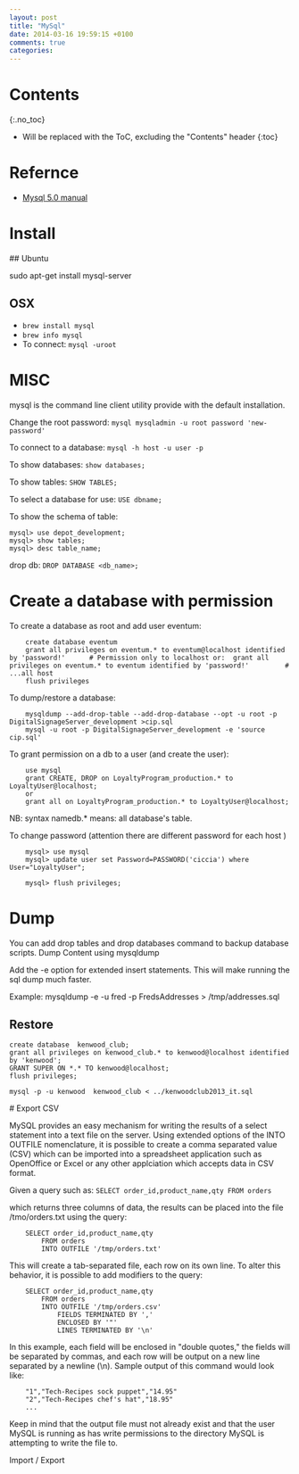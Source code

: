 ```yaml
---
layout: post
title: "MySql"
date: 2014-03-16 19:59:15 +0100
comments: true
categories:
---
```

# Contents
{:.no_toc}

* Will be replaced with the ToC, excluding the "Contents" header
{:toc}

# Refernce

* [Mysql 5.0 manual](http://dev.mysql.com/doc/refman/5.1/en/user-account-management.html)

# Install

## Ubuntu

sudo apt-get install mysql-server

## OSX

* `brew install mysql`
* `brew info mysql`
* To connect: `mysql -uroot`

# MISC

mysql is the command line client utility provide with the default installation.

Change the root password: `mysql mysqladmin -u root password 'new-password'`

To connect to a database: `mysql -h host -u user -p`

To show databases: `show databases;`

To show tables: `SHOW TABLES;`

To select a database for use: `USE dbname;`

To show the schema of table:

~~~
mysql> use depot_development;
mysql> show tables;
mysql> desc table_name;
~~~


drop db: `DROP DATABASE <db_name>;`

# Create a database with permission

To create a database as root and add user eventum:

~~~
    create database eventum
    grant all privileges on eventum.* to eventum@localhost identified by 'password!'      # Permission only to localhost or:  grant all privileges on eventum.* to eventum identified by 'password!'         # ...all host
    flush privileges
~~~

To dump/restore a database:

~~~
    mysqldump --add-drop-table --add-drop-database --opt -u root -p DigitalSignageServer_development >cip.sql
    mysql -u root -p DigitalSignageServer_development -e 'source cip.sql'
~~~

To grant permission on a db to a user (and create the user):

~~~
    use mysql
    grant CREATE, DROP on LoyaltyProgram_production.* to LoyaltyUser@localhost;
    or
    grant all on LoyaltyProgram_production.* to LoyaltyUser@localhost;
~~~

NB: syntax namedb.* means: all database's table.

To change password (attention there are different password for each host )

~~~
    mysql> use mysql
    mysql> update user set Password=PASSWORD('ciccia') where User="LoyaltyUser";

    mysql> flush privileges;

~~~


# Dump 

You can add drop tables and drop databases command to backup database scripts. Dump Content using mysqldump

Add the -e option for extended insert statements. This will make running the sql dump much faster.

Example: mysqldump -e -u fred -p FredsAddresses > /tmp/addresses.sql

## Restore

~~~
create database  kenwood_club;
grant all privileges on kenwood_club.* to kenwood@localhost identified by 'kenwood';
GRANT SUPER ON *.* TO kenwood@localhost;
flush privileges;

mysql -p -u kenwood  kenwood_club < ../kenwoodclub2013_it.sql
~~~

# Export CSV

MySQL provides an easy mechanism for writing the results of a select statement into a text file on the server. Using extended options of the INTO OUTFILE nomenclature, it is possible to create a comma separated value (CSV) which can be imported into a spreadsheet application such as OpenOffice or Excel or any other applciation which accepts data in CSV format.
    
Given a query such as: `SELECT order_id,product_name,qty FROM orders` 

which returns three columns of data, the results can be placed into the file /tmo/orders.txt using the query:

~~~
    SELECT order_id,product_name,qty
        FROM orders
        INTO OUTFILE '/tmp/orders.txt'
~~~

This will create a tab-separated file, each row on its own line. To alter this behavior, it is possible to add modifiers to the query:

~~~
    SELECT order_id,product_name,qty
        FROM orders
        INTO OUTFILE '/tmp/orders.csv'
            FIELDS TERMINATED BY ','
            ENCLOSED BY '"'
            LINES TERMINATED BY '\n'
~~~


In this example, each field will be enclosed in "double quotes," the fields will be separated by commas, and each row will be output on a new line separated by a newline (\n). Sample output of this command would look like:

~~~
    "1","Tech-Recipes sock puppet","14.95"
    "2","Tech-Recipes chef's hat","18.95"
    ...
~~~

Keep in mind that the output file must not already exist and that the user MySQL is running as has write permissions to the directory MySQL is attempting to write the file to.




Import / Export


